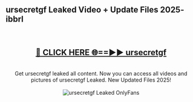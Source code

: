 <h2>ursecretgf Leaked Video + Update Files 2025- ibbrl</h2>
<br>
<div align="center">
<h2><a href="https://libra.edu.pl?ursecretgf" rel="nofollow">🔴 CLICK HERE 🌐==►► ursecretgf</a></h2>
<br>
Get ursecretgf leaked all content. Now you can access all videos and pictures of ursecretgf Leaked. New Updated Files 2025!
<br>
<br>
<a href="https://libra.edu.pl?ursecretgf" rel="nofollow" data-target="animated-image.originalLink"><img src="https://i.ibb.co.com/WyWwxjT/player-gif2.gif" alt="ursecretgf Leaked OnlyFans" style="max-width: 100%; display: inline-block;" data-target="animated-image.originalImage"></a>
</div>
<br>